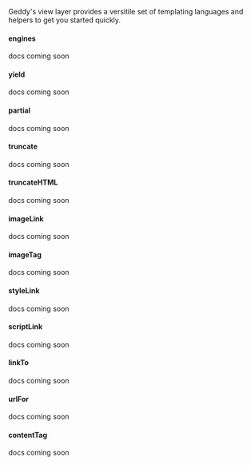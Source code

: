 Geddy's view layer provides a versitile set of templating languages and helpers to get you started quickly.
#### engines
docs coming soon
#### yield
docs coming soon
#### partial
docs coming soon
#### truncate
docs coming soon
#### truncateHTML
docs coming soon
#### imageLink
docs coming soon
#### imageTag
docs coming soon
#### styleLink
docs coming soon
#### scriptLink
docs coming soon
#### linkTo
docs coming soon
#### urlFor
docs coming soon
#### contentTag
docs coming soon
